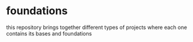 # foundations
this repository brings together different types of projects where each one contains its bases and foundations
